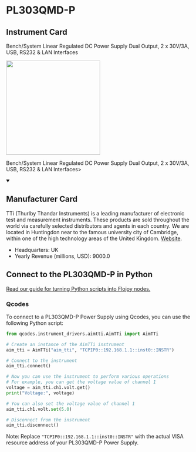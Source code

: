 
# PL303QMD-P

## Instrument Card

<div className="flex">

<div>

Bench/System Linear Regulated DC Power Supply Dual Output, 2 x 30V/3A, USB, RS232 & LAN Interfaces

</div>

<img width="256" src="https://v5.airtableusercontent.com/v1/19/19/1691539200000/DHndhhA3OxAhp5PaKmSSUQ/jbJKAnGqo0NbiB6wejxKNdiD5m9DTzpB4QrYNx9_I5mABdd10IvMtwEjxP-nUmJlUb2E3b3Pss0Crb0Rf3T5H-PQvFdO5O6IXvJTCJamXbw/mLJ49Xruo68Q5-CGQ0jXNSVHweE9C-pgEvOQRJEmBGU"/>

</div>

Bench/System Linear Regulated DC Power Supply Dual Output, 2 x 30V/3A, USB, RS232 & LAN Interfaces>

<details open>
<summary><h2>Manufacturer Card</h2></summary>

TTi (Thurlby Thandar Instruments) is a leading manufacturer of electronic test and measurement instruments. These products are sold throughout the world via carefully selected distributors and agents in each country. We are located in Huntingdon near to the famous university city of Cambridge, within one of the high technology areas of the United Kingdom. <a href="https://www.aimtti.com/">Website</a>.

<ul>
  <li>Headquarters: UK</li>
  <li>Yearly Revenue (millions, USD): 9000.0</li>
</ul>
</details>

## Connect to the PL303QMD-P in Python

[Read our guide for turning Python scripts into Flojoy nodes.](https://docs.flojoy.ai/custom-nodes/creating-custom-node/)


### Qcodes

To connect to a PL303QMD-P Power Supply using Qcodes, you can use the following Python script:

```python
from qcodes.instrument_drivers.aimtti.AimTTi import AimTTi

# Create an instance of the AimTTi instrument
aim_tti = AimTTi("aim_tti", "TCPIP0::192.168.1.1::inst0::INSTR")

# Connect to the instrument
aim_tti.connect()

# Now you can use the instrument to perform various operations
# For example, you can get the voltage value of channel 1
voltage = aim_tti.ch1.volt.get()
print("Voltage:", voltage)

# You can also set the voltage value of channel 1
aim_tti.ch1.volt.set(5.0)

# Disconnect from the instrument
aim_tti.disconnect()
```

Note: Replace `"TCPIP0::192.168.1.1::inst0::INSTR"` with the actual VISA resource address of your PL303QMD-P Power Supply.

